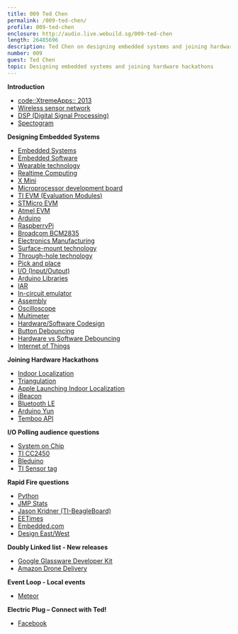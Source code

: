 ```yaml
---
title: 009 Ted Chen
permalink: /009-ted-chen/
profile: 009-ted-chen
enclosure: http://audio.live.webuild.sg/009-ted-chen
length: 26485696
description: Ted Chen on designing embedded systems and joining hardware hackathons
number: 009
guest: Ted Chen
topic: Designing embedded systems and joining hardware hackathons
---
```


**Introduction**

- [code::XtremeApps:: 2013](http://www.itsc.org.sg/index.php?option=com_content&view=article&id=95&Itemid=117)
- [Wireless sensor network](http://en.wikipedia.org/wiki/Wireless_sensor_network)
- [DSP (Digital Signal Processing)](http://en.wikipedia.org/wiki/Digital_signal_processor)
- [Spectogram](http://en.wikipedia.org/wiki/Spectrogram)

**Designing Embedded Systems**

- [Embedded Systems](http://en.wikipedia.org/wiki/Embedded_system)
- [Embedded Software](http://en.wikipedia.org/wiki/Embedded_software)
- [Wearable technology](http://en.wikipedia.org/wiki/Wearable_technology)
- [Realtime Computing](http://en.wikipedia.org/wiki/Real-time_computing)
- [X Mini](http://store.x-mini.com/)
- [Microprocessor development board](http://en.wikipedia.org/wiki/Microprocessor_development_board)
- [TI EVM (Evaluation Modules)](http://www.ti.com/lsds/ti/tools-software/designkits.page)
- [STMicro EVM](http://www.st.com/web/en/catalog/tools/FM116)
- [Atmel EVM](http://store.atmel.com/CBC.aspx?q=c:100113)
- [Arduino](http://arduino.cc/)
- [RaspberryPi](http://www.raspberrypi.org/)
- [Broadcom BCM2835](http://www.broadcom.com/products/BCM2835)
- [Electronics Manufacturing](http://en.wikipedia.org/wiki/Electronics_manufacturing)
- [Surface-mount technology](http://en.wikipedia.org/wiki/Surface-mount_device)
- [Through-hole technology](http://en.wikipedia.org/wiki/Through-hole_technology)
- [Pick and place](http://en.wikipedia.org/wiki/SMT_placement_equipment)
- [I/O (Input/Output)](http://en.wikipedia.org/wiki/Input/output)
- [Arduino Libraries](http://arduino.cc/en/Reference/Libraries)
- [IAR](http://www.iar.com/)
- [In-circuit emulator](http://en.wikipedia.org/wiki/In-circuit_emulator)
- [Assembly](http://en.wikipedia.org/wiki/Assembly_language)
- [Oscilloscope](http://en.wikipedia.org/wiki/Oscilloscope)
- [Multimeter](http://en.wikipedia.org/wiki/Multimeter)
- [Hardware/Software Codesign ](http://www.tik.ee.ethz.ch/education/lectures/hswcd/)
- [Button Debouncing](http://arduino.cc/en/Tutorial/Debounce)
- [Hardware vs Software Debouncing](http://dduino.blogspot.sg/2012/03/arduino-button-debouncing.html)
- [Internet of Things](http://en.wikipedia.org/wiki/Internet_of_Things)

**Joining Hardware Hackathons**

- [Indoor Localization](http://blog.arduino.cc/2013/10/25/batman-inspired-indoor-localization/)
- [Triangulation](http://en.wikipedia.org/wiki/Triangulation)
- [Apple Launching Indoor Localization](http://www.macworld.com/article/2070520/apple-knows-where-shoppers-are-in-its-stores-with-nationwide-ibeacon-rollout.html)
- [iBeacon](http://en.wikipedia.org/wiki/IBeacon)
- [Bluetooth LE](http://en.wikipedia.org/wiki/Bluetooth_low_energy)
- [Arduino Yun](http://arduino.cc/en/Main/ArduinoBoardYun?from=Main.ArduinoYUN)
- [Temboo API](https://www.temboo.com/arduino)

**I/O Polling audience questions**

- [System on Chip](http://en.wikipedia.org/wiki/System_on_a_chip)
- [TI CC2450](http://www.ti.com/tool/cc2540dk-mini)
- [Bleduino](http://bleduino.cc/)
- [TI Sensor tag](http://www.ti.com/ww/en/wireless_connectivity/sensortag/index.shtml)

**Rapid Fire questions**

- [Python](http://www.python.org/)
- [JMP Stats](www.jmp.com)
- [Jason Kridner (TI-BeagleBoard)](https://twitter.com/Jadon)
- [EETimes](http://www.eetimes.com/)
- [Embedded.com](http://embedded.com/)
- [Design East/West](http://www.eeliveshow.com/sanjose/)

**Doubly Linked list - New releases**

- [Google Glassware Developer Kit](https://developers.google.com/glass/develop/gdk/)
- [Amazon Drone Delivery](http://www.youtube.com/watch?v=98BIu9dpwHU)

**Event Loop - Local events**

- [Meteor](http://www.meetup.com/Meteor-Singapore)

**Electric Plug  – Connect with Ted!**

- [Facebook](https://www.facebook.com/tedchen0316)
